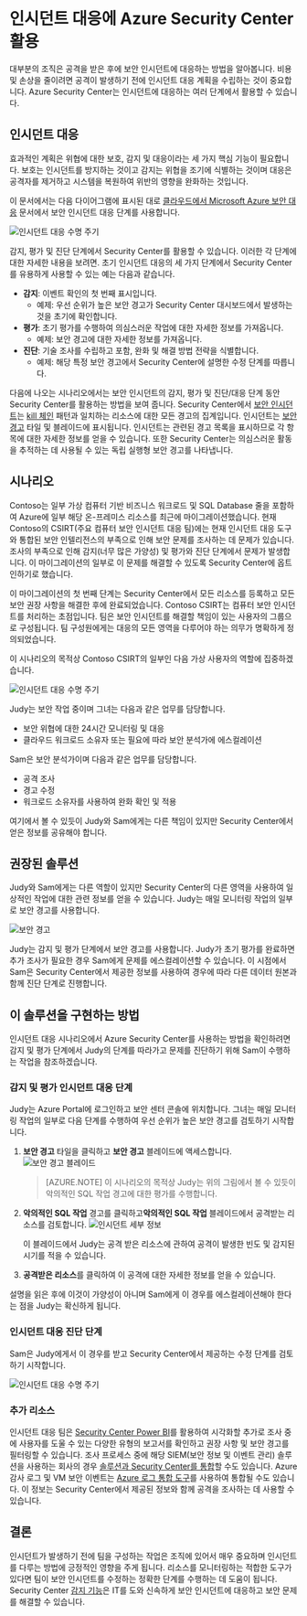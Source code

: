 <properties
   pageTitle="인시던트 대응에 Azure Security Center 활용 | Microsoft Azure"
   description="이 문서에서는 인시던트 대응 시나리오에 Azure Security Center를 활용하는 방법을 설명합니다."
   services="security-center"
   documentationCenter="na"
   authors="YuriDio"
   manager="swadhwa"
   editor=""/>

<tags
   ms.service="security-center"
   ms.topic="hero-article"
   ms.devlang="na"
   ms.tgt_pltfrm="na"
   ms.workload="na"
   ms.date="09/20/2016"
   ms.author="yurid"/>

# 인시던트 대응에 Azure Security Center 활용
대부분의 조직은 공격을 받은 후에 보안 인시던트에 대응하는 방법을 알아봅니다. 비용 및 손상을 줄이려면 공격이 발생하기 전에 인시던트 대응 계획을 수립하는 것이 중요합니다. Azure Security Center는 인시던트에 대응하는 여러 단계에서 활용할 수 있습니다.

## 인시던트 대응

효과적인 계획은 위협에 대한 보호, 감지 및 대응이라는 세 가지 핵심 기능이 필요합니다. 보호는 인시던트를 방지하는 것이고 감지는 위협을 조기에 식별하는 것이며 대응은 공격자를 제거하고 시스템을 복원하여 위반의 영향을 완화하는 것입니다.

이 문서에서는 다음 다이어그램에 표시된 대로 [클라우드에서 Microsoft Azure 보안 대응](https://gallery.technet.microsoft.com/Azure-Security-Response-in-dd18c678) 문서에서 보안 인시던트 대응 단계를 사용합니다.

![인시던트 대응 수명 주기](./media/security-center-incident-response/security-center-incident-response-fig1.png)

감지, 평가 및 진단 단계에서 Security Center를 활용할 수 있습니다. 이러한 각 단계에 대한 자세한 내용을 보려면. 초기 인시던트 대응의 세 가지 단계에서 Security Center를 유용하게 사용할 수 있는 예는 다음과 같습니다.

- **감지**: 이벤트 확인의 첫 번째 표시입니다.
	- 예제: 우선 순위가 높은 보안 경고가 Security Center 대시보드에서 발생하는 것을 초기에 확인합니다.
- **평가**: 초기 평가를 수행하여 의심스러운 작업에 대한 자세한 정보를 가져옵니다.
	- 예제: 보안 경고에 대한 자세한 정보를 가져옵니다.
- **진단**: 기술 조사를 수립하고 포함, 완화 및 해결 방법 전략을 식별합니다.
	- 예제: 해당 특정 보안 경고에서 Security Center에 설명한 수정 단계를 따릅니다.

다음에 나오는 시나리오에서는 보안 인시던트의 감지, 평가 및 진단/대응 단계 동안 Security Center를 활용하는 방법을 보여 줍니다. Security Center에서 [보안 인시던트](security-center-incident.md)는 [kill 체인](https://blogs.technet.microsoft.com/office365security/addressing-your-cxos-top-five-cloud-security-concerns/) 패턴과 일치하는 리소스에 대한 모든 경고의 집계입니다. 인시던트는 [보안 경고](security-center-managing-and-responding-alerts.md) 타일 및 블레이드에 표시됩니다. 인시던트는 관련된 경고 목록을 표시하므로 각 항목에 대한 자세한 정보를 얻을 수 있습니다. 또한 Security Center는 의심스러운 활동을 추적하는 데 사용될 수 있는 독립 실행형 보안 경고를 나타냅니다.

## 시나리오

Contoso는 일부 가상 컴퓨터 기반 비즈니스 워크로드 및 SQL Database 줄을 포함하여 Azure에 일부 해당 온-프레미스 리소스를 최근에 마이그레이션했습니다. 현재 Contoso의 CSIRT(주요 컴퓨터 보안 인시던트 대응 팀)에는 현재 인시던트 대응 도구와 통합된 보안 인텔리전스의 부족으로 인해 보안 문제를 조사하는 데 문제가 있습니다. 조사의 부족으로 인해 감지(너무 많은 가양성) 및 평가와 진단 단계에서 문제가 발생합니다. 이 마이그레이션의 일부로 이 문제를 해결할 수 있도록 Security Center에 옵트인하기로 했습니다.

이 마이그레이션의 첫 번째 단계는 Security Center에서 모든 리소스를 등록하고 모든 보안 권장 사항을 해결한 후에 완료되었습니다. Contoso CSIRT는 컴퓨터 보안 인시던트를 처리하는 초점입니다. 팀은 보안 인시던트를 해결할 책임이 있는 사용자의 그룹으로 구성됩니다. 팀 구성원에게는 대응의 모든 영역을 다루어야 하는 의무가 명확하게 정의되었습니다.

이 시나리오의 목적상 Contoso CSIRT의 일부인 다음 가상 사용자의 역할에 집중하겠습니다.

![인시던트 대응 수명 주기](./media/security-center-incident-response/security-center-incident-response-fig2.png)

Judy는 보안 작업 중이며 그녀는 다음과 같은 업무를 담당합니다.
- 보안 위협에 대한 24시간 모니터링 및 대응
- 클라우드 워크로드 소유자 또는 필요에 따라 보안 분석가에 에스컬레이션

Sam은 보안 분석가이며 다음과 같은 업무를 담당합니다.
- 공격 조사
- 경고 수정
- 워크로드 소유자를 사용하여 완화 확인 및 적용

여기에서 볼 수 있듯이 Judy와 Sam에게는 다른 책임이 있지만 Security Center에서 얻은 정보를 공유해야 합니다.

## 권장된 솔루션

Judy와 Sam에게는 다른 역할이 있지만 Security Center의 다른 영역을 사용하여 일상적인 작업에 대한 관련 정보를 얻을 수 있습니다. Judy는 매일 모니터링 작업의 일부로 보안 경고를 사용합니다.

![보안 경고](./media/security-center-incident-response/security-center-incident-response-fig3.png)

Judy는 감지 및 평가 단계에서 보안 경고를 사용합니다. Judy가 초기 평가를 완료하면 추가 조사가 필요한 경우 Sam에게 문제를 에스컬레이션할 수 있습니다. 이 시점에서 Sam은 Security Center에서 제공한 정보를 사용하여 경우에 따라 다른 데이터 원본과 함께 진단 단계로 진행합니다.


## 이 솔루션을 구현하는 방법 

인시던트 대응 시나리오에서 Azure Security Center를 사용하는 방법을 확인하려면 감지 및 평가 단계에서 Judy의 단계를 따라가고 문제를 진단하기 위해 Sam이 수행하는 작업을 참조하겠습니다.

### 감지 및 평가 인시던트 대응 단계 

Judy는 Azure Portal에 로그인하고 보안 센터 콘솔에 위치합니다. 그녀는 매일 모니터링 작업의 일부로 다음 단계를 수행하여 우선 순위가 높은 보안 경고를 검토하기 시작합니다.

1. **보안 경고** 타일을 클릭하고 **보안 경고** 블레이드에 액세스합니다. ![보안 경고 블레이드](./media/security-center-incident-response/security-center-incident-response-fig4.png)

	> [AZURE.NOTE] 이 시나리오의 목적상 Judy는 위의 그림에서 볼 수 있듯이 악의적인 SQL 작업 경고에 대한 평가를 수행합니다.
2. **악의적인 SQL 작업** 경고를 클릭하고**악의적인 SQL 작업** 블레이드에서 공격받는 리소스를 검토합니다. ![인시던트 세부 정보](./media/security-center-incident-response/security-center-incident-response-fig5.png)
	
	이 블레이드에서 Judy는 공격 받은 리소스에 관하여 공격이 발생한 빈도 및 감지된 시기를 적을 수 있습니다.
3. **공격받은 리소스**를 클릭하여 이 공격에 대한 자세한 정보를 얻을 수 있습니다.

설명을 읽은 후에 이것이 가양성이 아니며 Sam에게 이 경우를 에스컬레이션해야 한다는 점을 Judy는 확신하게 됩니다.

### 인시던트 대응 진단 단계 

Sam은 Judy에게서 이 경우를 받고 Security Center에서 제공하는 수정 단계를 검토하기 시작합니다.

![인시던트 대응 수명 주기](./media/security-center-incident-response/security-center-incident-response-fig6.png)

### 추가 리소스

인시던트 대응 팀은 [Security Center Power BI](security-center-powerbi.md)를 활용하여 시각화할 추가로 조사 중에 사용자를 도울 수 있는 다양한 유형의 보고서를 확인하고 권장 사항 및 보안 경고를 필터링할 수 있습니다. 조사 프로세스 중에 해당 SIEM(보안 정보 및 이벤트 관리) 솔루션을 사용하는 회사의 경우 [솔루션과 Security Center를 통합](security-center-integrating-alerts-with-log-integration.md)할 수도 있습니다. Azure 감사 로그 및 VM 보안 이벤트는 [Azure 로그 통합 도구](https://blogs.msdn.microsoft.com/azuresecurity/2016/07/21/microsoft-azure-log-integration-preview/)를 사용하여 통합될 수도 있습니다. 이 정보는 Security Center에서 제공된 정보와 함께 공격을 조사하는 데 사용할 수 있습니다.


## 결론

인시던트가 발생하기 전에 팀을 구성하는 작업은 조직에 있어서 매우 중요하며 인시던트를 다루는 방법에 긍정적인 영향을 주게 됩니다. 리소스를 모니터링하는 적합한 도구가 있다면 팀이 보안 인시던트를 수정하는 정확한 단계를 수행하는 데 도움이 됩니다. Security Center [감지 기능](security-center-detection-capabilities.md)은 IT를 도와 신속하게 보안 인시던트에 대응하고 보안 문제를 해결할 수 있습니다.

<!---HONumber=AcomDC_0921_2016-->